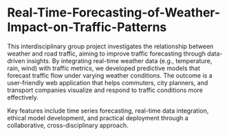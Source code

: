 # Real-Time-Forecasting-of-Weather-Impact-on-Traffic-Patterns
This interdisciplinary group project investigates the relationship between weather and road traffic, aiming to improve traffic forecasting through data-driven insights. By integrating real-time weather data (e.g., temperature, rain, wind) with traffic metrics, we developed predictive models that forecast traffic flow under varying weather conditions. The outcome is a user-friendly web application that helps commuters, city planners, and transport companies visualize and respond to traffic conditions more effectively.

Key features include time series forecasting, real-time data integration, ethical model development, and practical deployment through a collaborative, cross-disciplinary approach.
